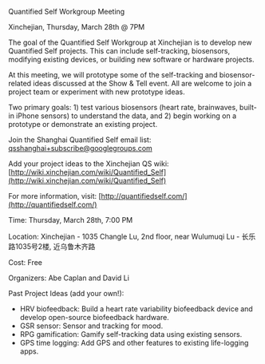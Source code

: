 Quantified Self Workgroup Meeting

Xinchejian, Thursday, March 28th @ 7PM

The goal of the Quantified Self Workgroup at Xinchejian is to develop new Quantified Self projects. This can include self-tracking, biosensors, modifying existing devices, or building new software or hardware projects.

At this meeting, we will prototype some of the self-tracking and biosensor-related ideas discussed at the Show & Tell event.  All are welcome to join a project team or experiment with new prototype ideas.

Two primary goals: 1) test various biosensors (heart rate, brainwaves, built-in iPhone sensors) to understand the data, and 2) begin working on a prototype or demonstrate an existing project.

Join the Shanghai Quantified Self email list: [qsshanghai+subscribe@googlegroups.com](mailto:qsshanghai%2Bsubscribe@googlegroups.com)

Add your project ideas to the Xinchejian QS wiki: [http://wiki.xinchejian.com/wiki/Quantified_Self](http://wiki.xinchejian.com/wiki/Quantified_Self)

For more information, visit: [http://quantifiedself.com/](http://quantifiedself.com/)

Time: Thursday, March 28th, 7:00 PM

Location: Xinchejian - 1035 Changle Lu, 2nd floor, near Wulumuqi Lu - 长乐路1035号2楼, 近乌鲁木齐路

Cost: Free

Organizers: Abe Caplan and David Li

Past Project Ideas (add your own!):

* HRV biofeedback: Build a heart rate variability biofeedback device and develop open-source biofeedback hardware.
* GSR sensor: Sensor and tracking for mood.
* RPG gamification: Gamify self-tracking data using existing sensors.
* GPS time logging: Add GPS and other features to existing life-logging apps.
